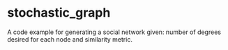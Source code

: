 # stochastic_graph
A code example for generating a social network given: number of degrees desired for each node and similarity metric.
